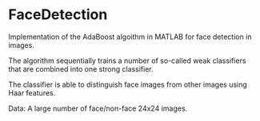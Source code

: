 # FaceDetection

Implementation of the AdaBoost algoithm in MATLAB for face detection in images.

The algorithm sequentially trains a number of so-called weak classifiers that are combined into one strong classifier.

The classifier is able to distinguish face images from other images using Haar features.

Data: A large number of face/non-face 24x24 images.
